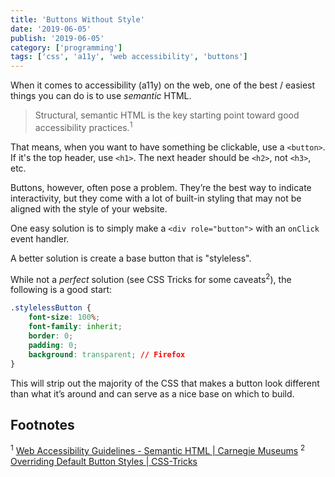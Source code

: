 ```yaml
---
title: 'Buttons Without Style'
date: '2019-06-05'
publish: '2019-06-05'
category: ['programming']
tags: ['css', 'a11y', 'web accessibility', 'buttons']
---
```


When it comes to accessibility (a11y) on the web, one of the best / easiest things you can do is to use _semantic_ HTML.

> Structural, semantic HTML is the key starting point toward good accessibility practices.<sup>1</sup>

That means, when you want to have something be clickable, use a `<button>`. If it's the top header, use `<h1>`. The next header should be `<h2>`, not `<h3>`, etc.

Buttons, however, often pose a problem. They’re the best way to indicate interactivity, but they come with a lot of built-in styling that may not be aligned with the style of your website.

One easy solution is to simply make a `<div role="button">` with an `onClick` event handler.

A better solution is create a base button that is "styleless".

While not a _perfect_ solution (see CSS Tricks for some caveats<sup>2</sup>), the following is a good start:

```css
.stylelessButton {
    font-size: 100%;
    font-family: inherit;
    border: 0;
    padding: 0;
    background: transparent; // Firefox
}
```

This will strip out the majority of the CSS that makes a button look different than what it’s around and can serve as a nice base on which to build.

## Footnotes

<sup>1</sup> [Web Accessibility Guidelines - Semantic HTML | Carnegie Museums](http://web-accessibility.carnegiemuseums.org/foundations/semantic/)
<sup>2</sup> [Overriding Default Button Styles | CSS-Tricks](https://css-tricks.com/overriding-default-button-styles/)
